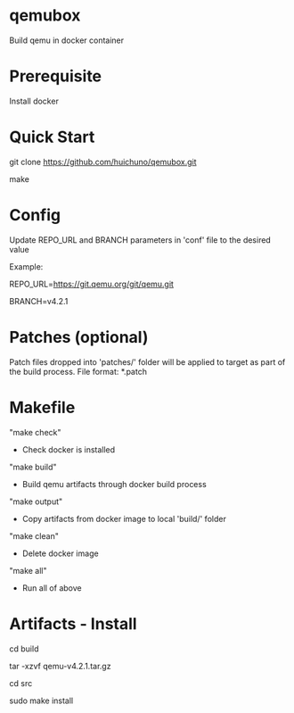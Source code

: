# qemubox
Build qemu in docker container

# Prerequisite
Install docker

# Quick Start
git clone https://github.com/huichuno/qemubox.git

make

# Config
Update REPO_URL and BRANCH parameters in 'conf' file to the desired value

Example:

REPO_URL=https://git.qemu.org/git/qemu.git

BRANCH=v4.2.1

# Patches (optional)
Patch files dropped into 'patches/' folder will be applied to target as part of the build process.
File format: *.patch

# Makefile
"make check"

- Check docker is installed

"make build"

- Build qemu artifacts through docker build process

"make output"

- Copy artifacts from docker image to local 'build/' folder

"make clean"

- Delete docker image

"make all"

- Run all of above

# Artifacts - Install
cd build

tar -xzvf qemu-v4.2.1.tar.gz

cd src

sudo make install
